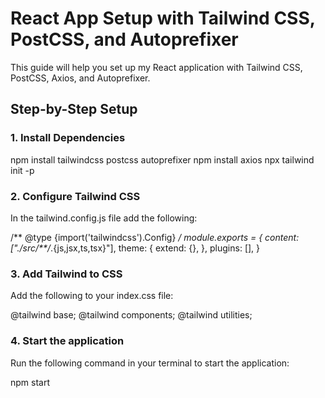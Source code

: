 # React App Setup with Tailwind CSS, PostCSS, and Autoprefixer

This guide will help you set up my React application with Tailwind CSS, PostCSS, Axios, and Autoprefixer.

## Step-by-Step Setup

### 1. Install Dependencies

npm install tailwindcss postcss autoprefixer
npm install axios
npx tailwind init -p

### 2. Configure Tailwind CSS

In the tailwind.config.js file add the following:

/** @type {import('tailwindcss').Config} */
module.exports = {
  content: ["./src/**/*.{js,jsx,ts,tsx}"],
  theme: {
    extend: {},
  },
  plugins: [],
}

### 3. Add Tailwind to CSS

Add the following to your index.css file:

@tailwind base;
@tailwind components;
@tailwind utilities;

### 4. Start the application

Run the following command in your terminal to start the application:

npm start


